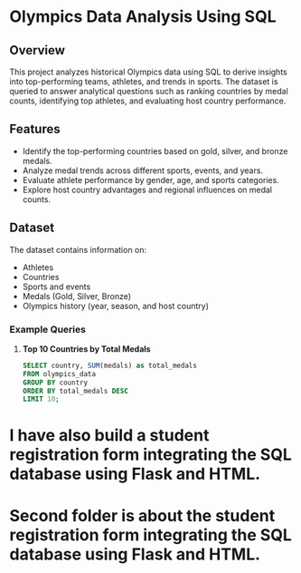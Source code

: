 # Olympics Data Analysis Using SQL

## Overview
This project analyzes historical Olympics data using SQL to derive insights into top-performing teams, athletes, and trends in sports. The dataset is queried to answer analytical questions such as ranking countries by medal counts, identifying top athletes, and evaluating host country performance.

## Features
- Identify the top-performing countries based on gold, silver, and bronze medals.
- Analyze medal trends across different sports, events, and years.
- Evaluate athlete performance by gender, age, and sports categories.
- Explore host country advantages and regional influences on medal counts.

## Dataset
The dataset contains information on:
- Athletes
- Countries
- Sports and events
- Medals (Gold, Silver, Bronze)
- Olympics history (year, season, and host country)

### Example Queries
1. **Top 10 Countries by Total Medals**  
   ```sql
   SELECT country, SUM(medals) as total_medals
   FROM olympics_data
   GROUP BY country
   ORDER BY total_medals DESC
   LIMIT 10;


# I have also build a student registration form integrating the SQL database using Flask and HTML.
# Second folder is about the student registration form integrating the SQL database using Flask and HTML.